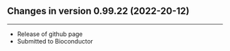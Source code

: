 ## Changes in version 0.99.22 (2022-20-12)

---

- Release of github page
- Submitted to Bioconductor
